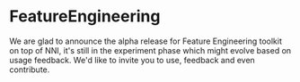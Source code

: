 # FeatureEngineering

We are glad to announce the alpha release for Feature Engineering toolkit on top of NNI, it's still in the experiment phase which might evolve based on usage feedback. We'd like to invite you to use, feedback and even contribute.
